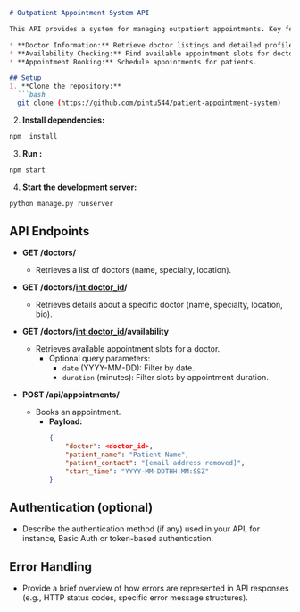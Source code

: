 

```markdown
# Outpatient Appointment System API

This API provides a system for managing outpatient appointments. Key features include:

* **Doctor Information:** Retrieve doctor listings and detailed profiles.
* **Availability Checking:** Find available appointment slots for doctors, with optional filtering by date and duration.
* **Appointment Booking:** Schedule appointments for patients.

## Setup
1. **Clone the repository:**
  ```bash
  git clone (https://github.com/pintu544/patient-appointment-system)
  ```
2. **Install dependencies:**
  ```bash
  npm  install 
  ```
3. **Run :**
  ```bash
 npm start
  ```
4. **Start the development server:**
  ```bash
  python manage.py runserver
  ```

## API Endpoints

* **GET /doctors/**
   * Retrieves a list of doctors (name, specialty, location).

* **GET /doctors/<int:doctor_id>/**  
   * Retrieves details about a specific doctor (name, specialty, location, bio).

* **GET /doctors/<int:doctor_id>/availability**
   * Retrieves available appointment slots for a doctor.
      * Optional query parameters:
          * `date` (YYYY-MM-DD): Filter by date.
          * `duration` (minutes): Filter slots by appointment duration.

* **POST /api/appointments/** 
   *  Books an appointment.
      *  **Payload:**
           ```json
           {
               "doctor": <doctor_id>,  
               "patient_name": "Patient Name",
               "patient_contact": "[email address removed]",
               "start_time": "YYYY-MM-DDTHH:MM:SSZ" 
           }
           ```

## Authentication (optional)

* Describe the authentication method (if any) used in your API, for instance, Basic Auth or token-based authentication.

## Error Handling

*   Provide a brief overview of how errors are represented in API responses (e.g., HTTP status codes, specific error message structures).







